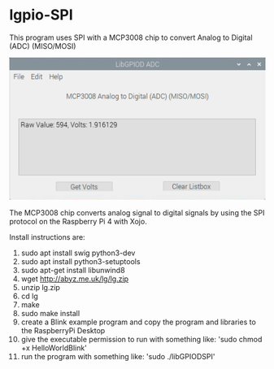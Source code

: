 # lgpio-SPI
This program uses SPI with a MCP3008 chip to convert Analog to Digital (ADC) (MISO/MOSI)

![](https://github.com/eugenedakin/lgpio-SPI/blob/main/ScreenGrab.png)

The MCP3008 chip converts analog signal to digital signals by using the SPI protocol on the Raspberry Pi 4 with Xojo.

Install instructions are:
1) sudo apt install swig python3-dev
2) sudo apt install python3-setuptools
3) sudo apt-get install libunwind8
4) wget http://abyz.me.uk/lg/lg.zip
5) unzip lg.zip
6) cd lg
7) make
8) sudo make install
9) create a Blink example program and copy the program and libraries to the RaspberryPi Desktop
10) give the executable permission to run with something like: 'sudo chmod +x HelloWorldBlink'
11) run the program with something like: 'sudo ./libGPIODSPI'
